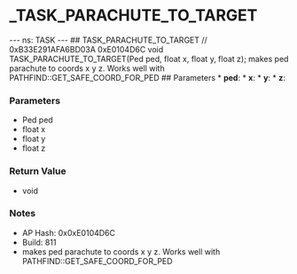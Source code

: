 # _TASK_PARACHUTE_TO_TARGET

--- ns: TASK --- ## TASK_PARACHUTE_TO_TARGET  // 0xB33E291AFA6BD03A 0xE0104D6C void TASK_PARACHUTE_TO_TARGET(Ped ped, float x, float y, float z);  makes ped parachute to coords x y z. Works well with PATHFIND::GET_SAFE_COORD_FOR_PED  ## Parameters * **ped**: * **x**: * **y**: * **z**:

### Parameters
* Ped ped
* float x
* float y
* float z

### Return Value
* void

### Notes
* AP Hash: 0x0xE0104D6C
* Build: 811
* makes ped parachute to coords x y z. Works well with PATHFIND::GET_SAFE_COORD_FOR_PED

